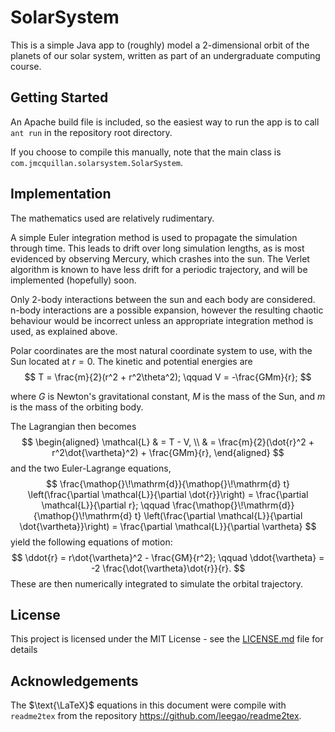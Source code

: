 # SolarSystem

This is a simple Java app to (roughly) model a 2-dimensional orbit of the planets of our solar system, written as part of an undergraduate computing course.

## Getting Started

An Apache build file is included, so the easiest way to run the app is to call ```ant run``` in the repository root directory.

If you choose to compile this manually, note that the main class is ```com.jmcquillan.solarsystem.SolarSystem```.

## Implementation

The mathematics used are relatively rudimentary.

A simple Euler integration method is used to propagate the simulation through time. This leads to drift over long simulation lengths, as is most evidenced by observing Mercury, which crashes into the sun. The Verlet algorithm is known to have less drift for a periodic trajectory, and will be implemented (hopefully) soon.

Only 2-body interactions between the sun and each body are considered. n-body interactions are a possible expansion, however the resulting chaotic behaviour would be incorrect unless an appropriate integration method is used, as explained above.

Polar coordinates are the most natural coordinate system to use, with the Sun located at $r = 0$. The kinetic and potential energies are 
$$
    T = \frac{m}{2}(r^2 + r^2\theta^2); \qquad
    V = -\frac{GMm}{r};
$$

where $G$ is Newton's gravitational constant, $M$ is the mass of the Sun, and $m$ is the mass of the orbiting body.

The Lagrangian then becomes
$$
    \begin{aligned}
        \mathcal{L} & = T - V, \\
                    & = \frac{m}{2}(\dot{r}^2 + r^2\dot{\vartheta}^2) + \frac{GMm}{r},
    \end{aligned}
$$
and the two Euler-Lagrange equations,
$$
    \frac{\mathop{}\!\mathrm{d}}{\mathop{}\!\mathrm{d} t} \left(\frac{\partial \mathcal{L}}{\partial \dot{r}}\right) = \frac{\partial \mathcal{L}}{\partial r}; \qquad
    \frac{\mathop{}\!\mathrm{d}}{\mathop{}\!\mathrm{d} t} \left(\frac{\partial \mathcal{L}}{\partial \dot{\vartheta}}\right) = \frac{\partial \mathcal{L}}{\partial \vartheta}
$$
yield the following equations of motion:
$$
    \ddot{r} = r\dot{\vartheta}^2 - \frac{GM}{r^2}; \qquad
    \ddot{\vartheta} = -2 \frac{\dot{\vartheta}\dot{r}}{r}.
$$
These are then numerically integrated to simulate the orbital trajectory.

## License

This project is licensed under the MIT License - see the [LICENSE.md](LICENSE.md) file for details

## Acknowledgements

The $\text{\LaTeX}$ equations in this document were compile with ```readme2tex``` from the repository <https://github.com/leegao/readme2tex>.

